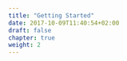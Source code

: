 ```yaml
---
title: "Getting Started"
date: 2017-10-09T11:40:54+02:00
draft: false
chapter: true
weight: 2
---
```


